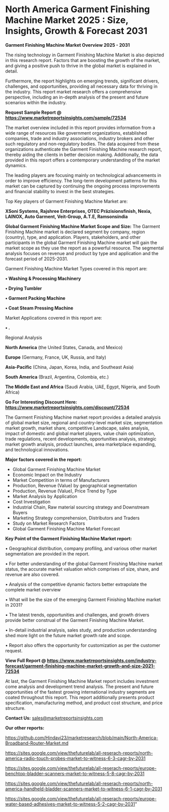 # North America Garment Finishing Machine Market 2025 : Size, Insights, Growth & Forecast 2031

<Strong> Garment Finishing Machine Market Overview 2025 - 2031</strong>

The rising technology in Garment Finishing Machine Market is also depicted in this research report. Factors that are boosting the growth of the market, and giving a positive push to thrive in the global market is explained in detail.

Furthermore, the report highlights on emerging trends, significant drivers, challenges, and opportunities, providing all necessary data for thriving in the industry. This report market research offers a comprehensive perspective, including an in-depth analysis of the present and future scenarios within the industry.

<strong>Request Sample Report @ <a href=https://www.marketreportsinsights.com/sample/72534>https://www.marketreportsinsights.com/sample/72534</a></strong>

The market overview included in this report provides information from a wide range of resources like government organizations, established companies, trade and industry associations, industry brokers and other such regulatory and non-regulatory bodies. The data acquired from these organizations authenticate the Garment Finishing Machine research report, thereby aiding the clients in better decision making. Additionally, the data provided in this report offers a contemporary understanding of the market dynamics.

The leading players are focusing mainly on technological advancements in order to improve efficiency. The long-term development patterns for this market can be captured by continuing the ongoing process improvements and financial stability to invest in the best strategies.

Top Key players of Garment Finishing Machine Market are:

<strong>XSoni Systems, Rajshree Enterprises, OTEC Präzisionsfinish, Nexia, LAINOX, Auto Garment, Veit-Group, A.T.E, Ramsonsindia</strong>

<strong><b>Global Garment Finishing Machine Market Scope and Size:</b></strong>
The Garment Finishing Machine market is declared segment by company, region (country), type, and application. Players, stakeholders, and other participants in the global Garment Finishing Machine market will gain the market scope as they use the report as a powerful resource. The segmental analysis focuses on revenue and product by type and application and the forecast period of 2025-2031.

Garment Finishing Machine Market Types covered in this report are:

<strong>• Washing & Processing Machinery

• Drying Tumbler

• Garment Packing Machine

• Coat Steam Pressing Machine</strong>

Market Applications covered in this report are:

<strong>• .</strong> 

Regional Analysis

<strong>North America</strong> (the United States, Canada, and Mexico)

<strong>Europe</strong> (Germany, France, UK, Russia, and Italy)

<strong>Asia-Pacific</strong> (China, Japan, Korea, India, and Southeast Asia)

<strong>South America</strong> (Brazil, Argentina, Colombia, etc.)

<strong>The Middle East and Africa</strong> (Saudi Arabia, UAE, Egypt, Nigeria, and South Africa)

<strong>Go For Interesting Discount Here: <a href=https://www.marketreportsinsights.com/discount/72534>https://www.marketreportsinsights.com/discount/72534</a></strong>

The Garment Finishing Machine market report provides a detailed analysis of global market size, regional and country-level market size, segmentation market growth, market share, competitive Landscape, sales analysis, impact of domestic and global market players, value chain optimization, trade regulations, recent developments, opportunities analysis, strategic market growth analysis, product launches, area marketplace expanding, and technological innovations.

<strong><b>Major factors covered in the report:</b></strong>
<ul>
  <li>Global Garment Finishing Machine Market </li>
  <li>Economic Impact on the Industry</li>
  <li>Market Competition in terms of Manufacturers</li>
  <li>Production, Revenue (Value) by geographical segmentation</li>
  <li>Production, Revenue (Value), Price Trend by Type</li>
  <li>Market Analysis by Application</li>
  <li>Cost Investigation</li>
  <li>Industrial Chain, Raw material sourcing strategy and Downstream Buyers</li>
  <li>Marketing Strategy comprehension, Distributors and Traders</li>
  <li>Study on Market Research Factors</li>
  <li>Global Garment Finishing Machine Market Forecast</li>
</ul>

<strong><b>Key Point of the Garment Finishing Machine Market report:</b></strong>

• Geographical distribution, company profiling, and various other market segmentation are provided in the report.

• For better understanding of the global Garment Finishing Machine market status, the accurate market valuation which comprises of size, share, and revenue are also covered.

• Analysis of the competitive dynamic factors better extrapolate the complete market overview

• What will be the size of the emerging Garment Finishing Machine market in 2031?

• The latest trends, opportunities and challenges, and growth drivers provide better construal of the Garment Finishing Machine Market.

• In-detail industrial analysis, sales study, and production understanding shed more light on the future market growth rate and scope.

• Report also offers the opportunity for customization as per the customer request.

<strong><b>View Full Report @ <a href=https://www.marketreportsinsights.com/industry-forecast/garment-finishing-machine-market-growth-and-size-2021-72534>https://www.marketreportsinsights.com/industry-forecast/garment-finishing-machine-market-growth-and-size-2021-72534</a></b></strong>


At last, the Garment Finishing Machine Market report includes investment come analysis and development trend analysis. The present and future opportunities of the fastest growing international industry segments are coated throughout this report. This report additionally presents product specification, manufacturing method, and product cost structure, and price structure.

<strong>Contact Us:</strong>
sales@marketreportsinsights.com

<strong>Our other reports:</strong>

<a href=https://github.com/Hindavi23/marketresearch/blob/main/North-America-Broadband-Router-Market.md>https://github.com/Hindavi23/marketresearch/blob/main/North-America-Broadband-Router-Market.md</a>

<a href=https://sites.google.com/view/thefuturelab/all-reserach-reports/north-america-radio-touch-probes-market-to-witness-6-3-cagr-by-2031>https://sites.google.com/view/thefuturelab/all-reserach-reports/north-america-radio-touch-probes-market-to-witness-6-3-cagr-by-2031</a>

<a href=https://sites.google.com/view/thefuturelab/all-reserach-reports/europe-benchtop-bladder-scanners-market-to-witness-5-8-cagr-by-2031>https://sites.google.com/view/thefuturelab/all-reserach-reports/europe-benchtop-bladder-scanners-market-to-witness-5-8-cagr-by-2031</a>

<a href=https://sites.google.com/view/thefuturelab/all-reserach-reports/north-america-handheld-bladder-scanners-market-to-witness-6-1-cagr-by-2031>https://sites.google.com/view/thefuturelab/all-reserach-reports/north-america-handheld-bladder-scanners-market-to-witness-6-1-cagr-by-2031</a>

<a href=https://sites.google.com/view/thefuturelab/all-reserach-reports/europe-water-based-adhesives-market-to-witness-5-2-cagr-by-2031>https://sites.google.com/view/thefuturelab/all-reserach-reports/europe-water-based-adhesives-market-to-witness-5-2-cagr-by-2031</a>"

